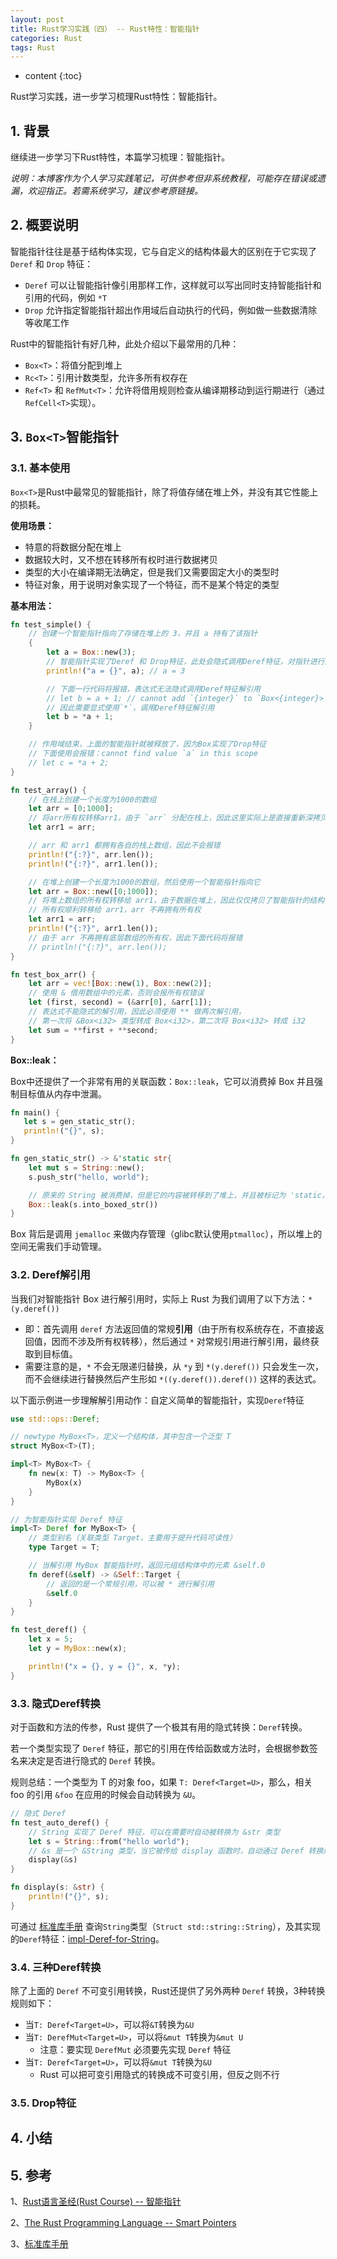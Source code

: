 ```yaml
---
layout: post
title: Rust学习实践（四） -- Rust特性：智能指针
categories: Rust
tags: Rust
---
```


* content
{:toc}

Rust学习实践，进一步学习梳理Rust特性：智能指针。



## 1. 背景

继续进一步学习下Rust特性，本篇学习梳理：智能指针。

*说明：本博客作为个人学习实践笔记，可供参考但非系统教程，可能存在错误或遗漏，欢迎指正。若需系统学习，建议参考原链接。*

## 2. 概要说明

智能指针往往是基于结构体实现，它与自定义的结构体最大的区别在于它实现了 `Deref` 和 `Drop` 特征：

* `Deref` 可以让智能指针像引用那样工作，这样就可以写出同时支持智能指针和引用的代码，例如 `*T`
* `Drop` 允许指定智能指针超出作用域后自动执行的代码，例如做一些数据清除等收尾工作

Rust中的智能指针有好几种，此处介绍以下最常用的几种：

* `Box<T>`：将值分配到堆上
* `Rc<T>`：引用计数类型，允许多所有权存在
* `Ref<T>` 和 `RefMut<T>`：允许将借用规则检查从编译期移动到运行期进行（通过`RefCell<T>`实现）。

## 3. `Box<T>`智能指针

### 3.1. 基本使用

`Box<T>`是Rust中最常见的智能指针，除了将值存储在堆上外，并没有其它性能上的损耗。

**使用场景：**

* 特意的将数据分配在堆上
* 数据较大时，又不想在转移所有权时进行数据拷贝
* 类型的大小在编译期无法确定，但是我们又需要固定大小的类型时
* 特征对象，用于说明对象实现了一个特征，而不是某个特定的类型

**基本用法：**

```rust
fn test_simple() {
    // 创建一个智能指针指向了存储在堆上的 3，并且 a 持有了该指针
    {
        let a = Box::new(3);
        // 智能指针实现了Deref 和 Drop特征，此处会隐式调用Deref特征，对指针进行解引用
        println!("a = {}", a); // a = 3

        // 下面一行代码将报错，表达式无法隐式调用Deref特征解引用
        // let b = a + 1; // cannot add `{integer}` to `Box<{integer}>`
        // 因此需要显式使用`*`，调用Deref特征解引用
        let b = *a + 1;
    }

    // 作用域结束，上面的智能指针就被释放了，因为Box实现了Drop特征
    // 下面使用会报错：cannot find value `a` in this scope
    // let c = *a + 2;
}

fn test_array() {
    // 在栈上创建一个长度为1000的数组
    let arr = [0;1000];
    // 将arr所有权转移arr1，由于 `arr` 分配在栈上，因此这里实际上是直接重新深拷贝了一份数据
    let arr1 = arr;

    // arr 和 arr1 都拥有各自的栈上数组，因此不会报错
    println!("{:?}", arr.len());
    println!("{:?}", arr1.len());

    // 在堆上创建一个长度为1000的数组，然后使用一个智能指针指向它
    let arr = Box::new([0;1000]);
    // 将堆上数组的所有权转移给 arr1，由于数据在堆上，因此仅仅拷贝了智能指针的结构体，底层数据并没有被拷贝
    // 所有权顺利转移给 arr1，arr 不再拥有所有权
    let arr1 = arr;
    println!("{:?}", arr1.len());
    // 由于 arr 不再拥有底层数组的所有权，因此下面代码将报错
    // println!("{:?}", arr.len());
}

fn test_box_arr() {
    let arr = vec![Box::new(1), Box::new(2)];
    // 使用 & 借用数组中的元素，否则会报所有权错误
    let (first, second) = (&arr[0], &arr[1]);
    // 表达式不能隐式的解引用，因此必须使用 ** 做两次解引用，
    // 第一次将 &Box<i32> 类型转成 Box<i32>，第二次将 Box<i32> 转成 i32
    let sum = **first + **second;
}
```

**Box::leak：**

Box中还提供了一个非常有用的关联函数：`Box::leak`，它可以消费掉 Box 并且强制目标值从内存中泄漏。

```rust
fn main() {
   let s = gen_static_str();
   println!("{}", s);
}

fn gen_static_str() -> &'static str{
    let mut s = String::new();
    s.push_str("hello, world");

    // 原来的 String 被消费掉，但是它的内容被转移到了堆上，并且被标记为 'static，返回了不可变的引用
    Box::leak(s.into_boxed_str())
}
```

Box 背后是调用 `jemalloc` 来做内存管理（glibc默认使用`ptmalloc`），所以堆上的空间无需我们手动管理。

### 3.2. Deref解引用

当我们对智能指针 Box 进行解引用时，实际上 Rust 为我们调用了以下方法：`*(y.deref())`

* 即：首先调用 `deref` 方法返回值的常规**引用**（由于所有权系统存在，不直接返回值，因而不涉及所有权转移），然后通过 `*` 对常规引用进行解引用，最终获取到目标值。
* 需要注意的是，`*` 不会无限递归替换，从 `*y` 到 `*(y.deref())` 只会发生一次，而不会继续进行替换然后产生形如 `*((y.deref()).deref())` 这样的表达式。

以下面示例进一步理解解引用动作：自定义简单的智能指针，实现`Deref`特征

```rust
use std::ops::Deref;

// newtype MyBox<T>，定义一个结构体，其中包含一个泛型 T
struct MyBox<T>(T);

impl<T> MyBox<T> {
    fn new(x: T) -> MyBox<T> {
        MyBox(x)
    }
}

// 为智能指针实现 Deref 特征
impl<T> Deref for MyBox<T> {
    // 类型别名（关联类型 Target，主要用于提升代码可读性）
    type Target = T;

    // 当解引用 MyBox 智能指针时，返回元组结构体中的元素 &self.0
    fn deref(&self) -> &Self::Target {
        // 返回的是一个常规引用，可以被 * 进行解引用
        &self.0
    }
}

fn test_deref() {
    let x = 5;
    let y = MyBox::new(x);

    println!("x = {}, y = {}", x, *y);
}
```

### 3.3. 隐式Deref转换

对于函数和方法的传参，Rust 提供了一个极其有用的隐式转换：`Deref`转换。

若一个类型实现了 `Deref` 特征，那它的引用在传给函数或方法时，会根据参数签名来决定是否进行隐式的 `Deref` 转换。

规则总结：一个类型为 T 的对象 foo，如果 `T: Deref<Target=U>`，那么，相关 foo 的引用 `&foo` 在应用的时候会自动转换为 `&U`。

```rust
// 隐式 Deref
fn test_auto_deref() {
    // String 实现了 Deref 特征，可以在需要时自动被转换为 &str 类型
    let s = String::from("hello world");
    // &s 是一个 &String 类型，当它被传给 display 函数时，自动通过 Deref 转换成了 &str
    display(&s)
}

fn display(s: &str) {
    println!("{}", s);
}
```

可通过 [标准库手册](https://doc.rust-lang.org/std/index.html) 查询`String`类型（`Struct std::string::String`），及其实现的`Deref`特征：[impl-Deref-for-String](https://doc.rust-lang.org/std/string/struct.String.html#impl-Deref-for-String)。

### 3.4. 三种Deref转换

除了上面的 `Deref` 不可变引用转换，Rust还提供了另外两种 `Deref` 转换，3种转换规则如下：

* 当`T: Deref<Target=U>`，可以将`&T`转换为`&U`
* 当`T: DerefMut<Target=U>`，可以将`&mut T`转换为`&mut U`
    * 注意：要实现 `DerefMut` 必须要先实现 `Deref` 特征
* 当`T: Deref<Target=U>`，可以将`&mut T`转换为`&U`
    * Rust 可以把可变引用隐式的转换成不可变引用，但反之则不行

### 3.5. Drop特征



## 4. 小结


## 5. 参考

1、[Rust语言圣经(Rust Course) -- 智能指针](https://course.rs/advance/smart-pointer/intro.html)

2、[The Rust Programming Language -- Smart Pointers](https://doc.rust-lang.org/book/ch15-00-smart-pointers.html)

3、[标准库手册](https://doc.rust-lang.org/std/index.html)